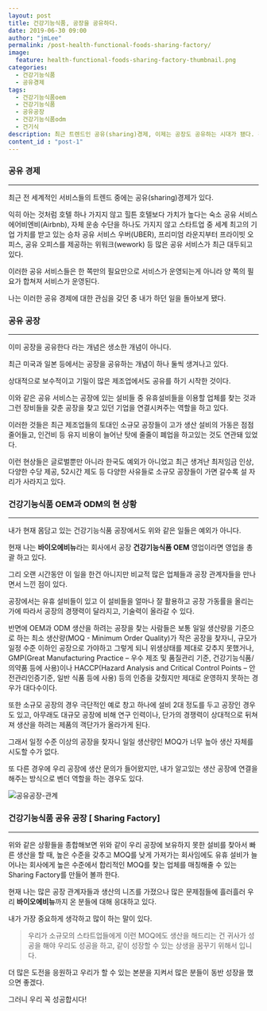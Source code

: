 ```yaml
---
layout: post
title: 건강기능식품, 공장을 공유하다.
date: 2019-06-30 09:00
author: "jmLee"
permalink: /post-health-functional-foods-sharing-factory/
image:
  feature: health-functional-foods-sharing-factory-thumbnail.png
categories:
  - 건강기능식품
  - 공유경제
tags:
  - 건강기능식품oem
  - 건강기능식품
  - 공유공장
  - 건강기능식품odm
  - 건기식
description: 최근 트렌드인 공유(sharing)경제, 이제는 공장도 공유하는 시대가 됐다. 건강기능식품 OEM/ODM을 찾는 소비자와 공장을 연결해주는 플랫폼에 대한 생각을 공유한다.
content_id : "post-1"
---
```


### 공유 경제

---

최근 전 세계적인 서비스들의 트렌드 중에는 공유(sharing)경제가 있다.

익히 아는 것처럼 호텔 하나 가지지 않고 힐튼 호텔보다 가치가 높다는 숙소 공유 서비스 에어비엔비(Airbnb), 자체 운송 수단을 하나도 가지지 않고 스타트업 중 세계 최고의 기업 가치를 받고 있는 승차 공유 서비스 우버(UBER), 프리미엄 라운지부터 프라이빗 오피스, 공유 오피스를 제공하는 위워크(wework) 등 많은 공유 서비스가 최근 대두되고 있다.

이러한 공유 서비스들은 한 쪽만의 필요만으로 서비스가 운영되는게 아니라 양 쪽의 필요가 합쳐져 서비스가 운영된다.

나는 이러한 공유 경제에 대한 관심을 갖던 중 내가 하던 일을 돌아보게 됐다.



### 공유 공장

---

이미 공장을 공유한다 라는 개념은 생소한 개념이 아니다.

최근 미국과 일본 등에서는 공장을 공유하는 개념이 하나 둘씩 생겨나고 있다.

상대적으로 보수적이고 기밀이 많은 제조업에서도 공유를 하기 시작한 것이다.

이와 같은 공유 서비스는 공장에 있는 설비들 중 유휴설비들을 이용할 업체를 찾는 것과 그런 장비들을 갖춘 공장을 찾고 있던 기업을 연결시켜주는 역할을 하고 있다.

이러한 것들은 최근 제조업들의 토대인 소규모 공장들이 고가 생산 설비의 가동은 점점 줄어들고, 인건비 등 유지 비용이 늘어난 탓에 줄줄이 폐업을 하고있는 것도 연관돼 있었다.

이런 현상들은 글로벌뿐만 아니라 한국도 예외가 아니었고 최근 생겨난 최저임금 인상, 다양한 수당 제공, 52시간 제도 등 다양한 사유들로 소규모 공장들이 가면 갈수록 설 자리가 사라지고 있다.



### **건강기능식품 OEM과 ODM의 현 상황**

---

내가 현재 몸담고 있는 건강기능식품 공장에서도 위와 같은 일들은 예외가 아니다.

현재 나는 <strong>바이오에비뉴</strong>라는 회사에서 공장 <strong>건강기능식품 OEM</strong> 영업이라면 영업을 총괄 하고 있다.

그리 오랜 시간동안 이 일을 한건 아니지만 비교적 많은 업체들과 공장 관계자들을 만나면서 느낀 점이 있다.

공장에서는 유휴 설비들이 있고 이 설비들을 얼마나 잘 활용하고 공장 가동률을 올리는가에 따라서 공장의 경쟁력이 달라지고, 기술력이 올라갈 수 있다.

반면에 OEM과 ODM 생산을 하려는 공장을 찾는 사람들은 보통 일일 생산량을 기준으로 하는 최소 생산량(MOQ - Minimum Order Quality)가 작은 공장을 찾자니, 규모가 일정 수준 이하인 공장으로 가야하고 그렇게 되니 위생상태를 제대로 갖추지 못했거나, GMP(Great Manufacturing Practice – 우수 제조 및 품질관리 기준, 건강기능식품/의약품 등에 사용)이나 HACCP(Hazard Analysis and Critical Control Points – 안전관리인증기준, 일반 식품 등에 사용) 등의 인증을 갖췄지만 제대로 운영하지 못하는 경우가 대다수이다.

또한 소규모 공장의 경우 극단적인 예로 창고 하나에 설비 2대 정도를 두고 공장인 경우도 있고, 아무래도 대규모 공장에 비해 연구 인력이나, 단가의 경쟁력이 상대적으로 뒤쳐져 생산을 하려는 제품의 객단가가 올라가게 된다.

그래서 일정 수준 이상의 공장을 찾자니 일일 생산량인 MOQ가 너무 높아 생산 자체를 시도할 수가 없다.

또 다른 경우에 우리 공장에 생산 문의가 들어왔지만, 내가 알고있는 생산 공장에 연결을 해주는 방식으로 벤더 역할을 하는 경우도 있다.





![공유공장-관계](https://lh3.googleusercontent.com/3Xxr-7KPuwfm87yCpRCRDobw7suLnDan_OGBC4qV2blCLWigvsFJcNr2rNvGT8vLwm0VwwdzK2SncUtREB81fZAf1rVWoRvZuvAu92cVKxW9ss0D0JMZcqpEhn0ImUEz1HuyV7OWRVNfjsXWwGgXc5nYfkTHmPJjLfmo8Vtaq0hYTDLk4Lsc3qE-0yXcp8vH8If6dpBnFthBcNwiTXf882iOll_NgRUeTRcX7pFz0K6f5rVO4Ul5ehy_gwh6mXIX4r8AWyp-kc3BWNhe2jykUgtLEEbgv-2fyu0yAxcuoGmGrtBgkM-QjOrLuj1EBPzOmI4xPgTmcVWHVCcEpSbOJPwABN9OqHVrnUr_Vc3Ewc-QJfwSZgd080fYPj1nP68MXa5IX3tz5xOyNGiZfJHmPDRlkF9ZrLuI21urMG1bqmeKZIwDGMp7ZTbiBeL9Keg4eSEYoZHpESs_GEsYt_-HGJk0_Z0O8jb0ohDanWod3fsIHhcbPVfoEK4InO0eRB6_36t_BYTOgrT35VSvt7j_uWGZIYBxmVEidrenKQ_jRe-jRtcbJR-9dnWo0jvaNtzUbKgY4b-SV156rNgg9oX3krp0gZmJvLwgy3SSL-ZMX1JyKkCe28utF9oVsD8KD7xgLBrex9OLJ_Rmu9It-IFB4WBTWv4S2g=w713-h619-no)





### **건강기능식품 공유 공장 [ Sharing Factory]**

---

위와 같은 상황들을 종합해보면 위와 같이 우리 공장에 보유하지 못한 설비를 찾아서 빠른 생산을 할 때, 높은 수준을 갖추고 MOQ를 낮게 가져가는 회사임에도 유휴 설비가 늘어나는 회사에게 높은 수준에서 합리적인 MOQ를 찾는 업체를 매칭해줄 수 있는 Sharing Factory를 만들어 볼까 한다.



현재 나는 많은 공장 관계자들과 생산의 니즈를 가졌으나 많은 문제점들에 흘러흘러 우리 <strong>바이오에비뉴</strong>까지 온 분들에 대해 응대하고 있다.

내가 가장 중요하게 생각하고 많이 하는 말이 있다.

>  우리가 소규모의 스타트업들에게 이런 MOQ에도 생산을 해드리는 건 귀사가 성공을 해야 우리도 성공을 하고, 같이 성장할 수 있는 상생을 꿈꾸기 위해서 입니다.



더 많은 도전을 응원하고 우리가 할 수 있는 본분을 지켜서 많은 분들이 동반 성장을 했으면 좋겠다.

그러니 우리 꼭 성공합시다!
